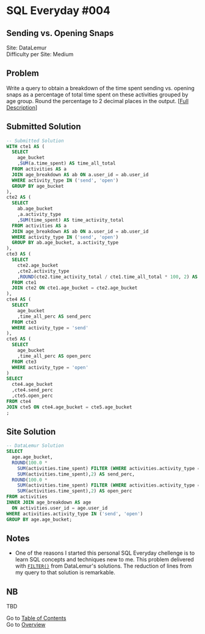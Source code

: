 # SQL Everyday \#004

## Sending vs. Opening Snaps

Site: DataLemur\
Difficulty per Site: Medium

## Problem

Write a query to obtain a breakdown of the time spent sending vs. opening snaps as a percentage of total time spent on these activities grouped by age group. Round the percentage to 2 decimal places in the output. [[Full Description](https://datalemur.com/questions/time-spent-snaps)]

## Submitted Solution

```sql
-- Submitted Solution
WITH cte1 AS (
  SELECT 
    age_bucket
    ,SUM(a.time_spent) AS time_all_total
  FROM activities AS a 
  JOIN age_breakdown AS ab ON a.user_id = ab.user_id
  WHERE activity_type IN ('send', 'open')
  GROUP BY age_bucket
),
cte2 AS (
  SELECT 
    ab.age_bucket
    ,a.activity_type
    ,SUM(time_spent) AS time_activity_total
  FROM activities AS a 
  JOIN age_breakdown AS ab ON a.user_id = ab.user_id
  WHERE activity_type IN ('send', 'open')
  GROUP BY ab.age_bucket, a.activity_type
),
cte3 AS (
  SELECT 
    cte2.age_bucket
    ,cte2.activity_type
    ,ROUND(cte2.time_activity_total / cte1.time_all_total * 100, 2) AS time_all_perc
  FROM cte1
  JOIN cte2 ON cte1.age_bucket = cte2.age_bucket
),
cte4 AS (
  SELECT 
    age_bucket
    ,time_all_perc AS send_perc
  FROM cte3
  WHERE activity_type = 'send'
),
cte5 AS (
  SELECT 
    age_bucket
    ,time_all_perc AS open_perc
  FROM cte3
  WHERE activity_type = 'open'
)
SELECT 
  cte4.age_bucket
  ,cte4.send_perc
  ,cte5.open_perc
FROM cte4
JOIN cte5 ON cte4.age_bucket = cte5.age_bucket
;
```

## Site Solution

```sql
-- DataLemur Solution
SELECT 
  age.age_bucket, 
  ROUND(100.0 * 
    SUM(activities.time_spent) FILTER (WHERE activities.activity_type = 'send')/
    SUM(activities.time_spent),2) AS send_perc, 
  ROUND(100.0 * 
    SUM(activities.time_spent) FILTER (WHERE activities.activity_type = 'open')/
    SUM(activities.time_spent),2) AS open_perc
FROM activities
INNER JOIN age_breakdown AS age 
  ON activities.user_id = age.user_id 
WHERE activities.activity_type IN ('send', 'open') 
GROUP BY age.age_bucket;
```

## Notes

* One of the reasons I started this personal SQL Everyday chellenge is to learn SQL concepts and techniques new to me. This problem delivered with [`FILTER()`](https://www.postgresql.org/docs/current/sql-expressions.html#SYNTAX-AGGREGATES) from DataLemur's solutions. The reduction of lines from my query to that solution is remarkable.

## NB

TBD

Go to [Table of Contents](/README.md#contents)\
Go to [Overview](/README.md)
